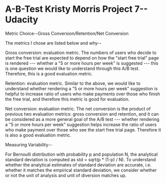 # A-B-Test Kristy Morris Project 7-- Udacity 


Metric Choice--Gross Conversion/Retention/Net Conversion

The metrics I chose are listed below and why--

Gross conversion: evaluation metric. The numbers of users who decide to start the free trial are expected to depend on how the "start free trial" page is rendered --- whether a "5 or more hours per week" is suggested --- this is one question we would like to understand through this A/B test. Therefore, this is a good evaluation metric.

Retention: evaluation metric. Similar to the above, we would like to understand whether rendering a "5 or more hours per week" suggestion is helpful to increase ratio of users who make payments over those who finish the free trial, and therefore this metric is good for evaluation.

Net conversion: evaluation metric. The net conversion is the product of previous two evaluation metrics: gross conversion and retention, and it can be considered as a more general goal of the A/B test --- whether rendering a "5 or more hours per week" suggestion helps increase the ratio of users who make payment over those who see the start free trial page. Therefore it is also a good evaluation metric.


Measuring Variability--

For Bernoulli distribution with probability p and population N, the analytical standard deviation is computed as std = sqrt(p * (1-p) / N).  To understand whether the analytical estimates of standard deviation are accurate, i.e. whether it matches the empirical standard deviation, we consider whether or not the unit of analysis and unit of diversion matches up.

